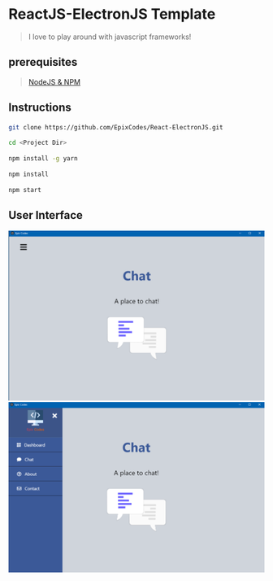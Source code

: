 # ReactJS-ElectronJS Template

> I love to play around with javascript frameworks!

## prerequisites

> <a href="https://nodejs.org/en/">NodeJS & NPM</a>

## Instructions

```sh
git clone https://github.com/EpixCodes/React-ElectronJS.git
```

```sh
cd <Project Dir>
```

```sh
npm install -g yarn
```

```sh
npm install
```

```sh
npm start
```

## User Interface

<img src="ReadMe Dependencies/img/MenuClosed.PNG/">
<img src="ReadMe Dependencies/img/MenuOpen.PNG">
